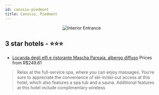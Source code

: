 ```yaml
---
id: canosio-piedmont
title: Canosio, Piedmont
---
```


<center><img src="https://i.travelapi.com/hotels/13000000/12520000/12511300/12511285/de329886_z.jpg" alt="Interior Entrance" /></center>


##  3 star hotels - ⭐️⭐️⭐️

-    [Locanda degli elfi e ristorante Mascha Parpaja, albergo diffuso](https://us.hurb.com/hotels/canosio/locanda-degli-elfi-e-ristorante-mascha-parpaja-albergo-diffuso-JNP-JP318788?cmp=18055) Prices from R$249.61
   > Relax at the full-service spa, where you can enjoy massages. You're sure to appreciate the convenience of ski-in/ski-out access at this hotel, which also features a spa tub and a sauna. Additional features at this hotel include complimentary wireless
